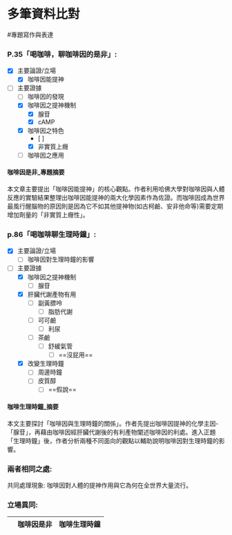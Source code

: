 # 多筆資料比對
#專題寫作與表達

### P.35「喝咖啡，聊咖啡因的是非」:
- [x] 主要論證/立場
	- [x] 咖啡因能提神
- [ ] 主要證據
	- [ ] 咖啡因的發現
	- [x] 咖啡因之提神機制
		- [x] 腺苷
		- [x] cAMP
	- [x] 咖啡因之特色
		- [ ] 
		- [x] 非實質上癮
	- [ ] 咖啡因之應用

#### 咖啡因是非_專題摘要

本文章主要提出「咖啡因能提神」的核心觀點。作者利用哈佛大學對咖啡因與人體反應的實驗結果整理出咖啡因能提神的兩大化學因素作為佐證。而咖啡因成為世界最風行醒腦物的原因則是因為它不如其他提神物(如古柯鹼、安非他命等)需要定期增加劑量的「非實質上癮性」。

### p.86「喝咖啡聊生理時鐘」:
- [x] 主要論證/立場
	- [ ] 咖啡因對生理時鐘的影響
- [ ] 主要證據
	- [x] 咖啡因之提神機制
		- [ ] 腺苷
	- [x] 肝臟代謝產物有用
		- [ ] 副黃膘呤
			- [ ] 脂肪代謝
		- [ ] 可可鹼
			- [ ] 利尿
		- [ ] 茶鹼
			- [ ] 舒緩氣管
				- [ ] ==沒屁用==
	- [x] 改變生理時鐘
		- [ ] 周邊時鐘
		- [ ] 皮質醇
			- [ ] ==假說==

#### 咖啡生理時鐘_摘要
本文主要探討「咖啡因與生理時鐘的關係」。作者先提出咖啡因提神的化學主因-「腺苷」，再藉由咖啡因經肝臟代謝後的有利產物闡述咖啡因的利處。進入正題「生理時鐘」後，作者分析兩種不同面向的觀點以輔助說明咖啡因對生理時鐘的影響。

### 兩者相同之處:
共同處理現象: 咖啡因對人體的提神作用與它為何在全世界大量流行。

### 立場異同:
||咖啡因是非|咖啡生理時鐘|
|---|---|---|

